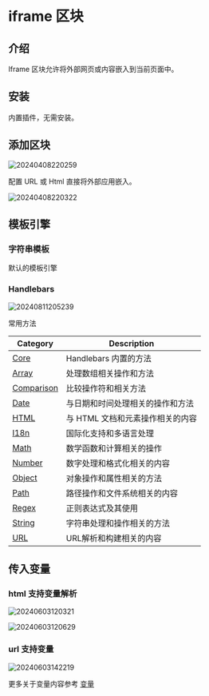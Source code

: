 # iframe 区块

<PluginInfo name="block-iframe"></PluginInfo>

## 介绍
Iframe 区块允许将外部网页或内容嵌入到当前页面中。

## 安装

内置插件，无需安装。
## 添加区块


![20240408220259](https://static-docs.nocobase.com/20240408220259.png)

配置 URL 或 Html 直接将外部应用嵌入。

![20240408220322](https://static-docs.nocobase.com/20240408220322.png)

## 模板引擎

### 字符串模板

默认的模板引擎

### Handlebars

![20240811205239](https://static-docs.nocobase.com/20240811205239.png)

常用方法

| Category       | Description                          |
|------------|-------------------------------|
| [Core](/api/handlebars-helpers/core)        | Handlebars 内置的方法        |
| [Array](/api/handlebars-helpers/array)      | 处理数组相关操作和方法        |
| [Comparison](/api/handlebars-helpers/comparison) | 比较操作符和相关方法          |
| [Date](/api/handlebars-helpers/date)       | 与日期和时间处理相关的操作和方法 |
| [HTML](/api/handlebars-helpers/html)       | 与 HTML 文档和元素操作相关的内容 |
| [I18n](/api/handlebars-helpers/i18n)       | 国际化支持和多语言处理        |
| [Math](/api/handlebars-helpers/math)       | 数学函数和计算相关的操作      |
| [Number](/api/handlebars-helpers/number)   | 数字处理和格式化相关的内容    |
| [Object](/api/handlebars-helpers/object)   | 对象操作和属性相关的方法      |
| [Path](/api/handlebars-helpers/path)       | 路径操作和文件系统相关的内容  |
| [Regex](/api/handlebars-helpers/regex)     | 正则表达式及其使用            |
| [String](/api/handlebars-helpers/string)   | 字符串处理和操作相关的方法    |
| [URL](/api/handlebars-helpers/url)         | URL解析和构建相关的内容       |

## 传入变量

### html 支持变量解析

![20240603120321](https://static-docs.nocobase.com/20240603120321.png)

![20240603120629](https://static-docs.nocobase.com/20240603120629.gif)

### url 支持变量

![20240603142219](https://static-docs.nocobase.com/20240603142219.png)

更多关于变量内容参考 [变量](/handbook/ui/variables)